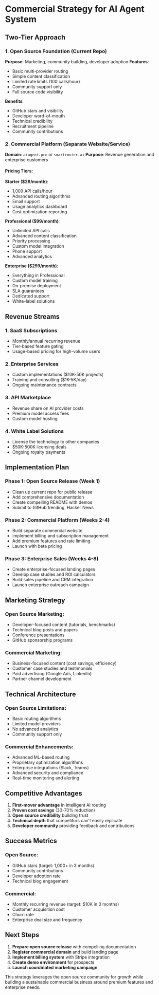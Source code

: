 # Commercial Strategy for AI Agent System

## Two-Tier Approach

### 1. Open Source Foundation (Current Repo)
**Purpose**: Marketing, community building, developer adoption
**Features**: 
- Basic multi-provider routing
- Simple content classification
- Limited rate limits (100 calls/hour)
- Community support only
- Full source code visibility

**Benefits**:
- GitHub stars and visibility
- Developer word-of-mouth
- Technical credibility
- Recruitment pipeline
- Community contributions

### 2. Commercial Platform (Separate Website/Service)
**Domain**: `aiagent.pro` or `smartrouter.ai`
**Purpose**: Revenue generation and enterprise customers

#### Pricing Tiers:

**Starter ($29/month)**:
- 1,000 API calls/hour
- Advanced routing algorithms
- Email support
- Usage analytics dashboard
- Cost optimization reporting

**Professional ($99/month)**:
- Unlimited API calls
- Advanced content classification
- Priority processing
- Custom model integration
- Phone support
- Advanced analytics

**Enterprise ($299/month)**:
- Everything in Professional
- Custom model training
- On-premise deployment
- SLA guarantees
- Dedicated support
- White-label solutions

## Revenue Streams

### 1. SaaS Subscriptions
- Monthly/annual recurring revenue
- Tier-based feature gating
- Usage-based pricing for high-volume users

### 2. Enterprise Services
- Custom implementations ($10K-50K projects)
- Training and consulting ($1K-5K/day)
- Ongoing maintenance contracts

### 3. API Marketplace
- Revenue share on AI provider costs
- Premium model access fees
- Custom model hosting

### 4. White Label Solutions
- License the technology to other companies
- $50K-500K licensing deals
- Ongoing royalty payments

## Implementation Plan

### Phase 1: Open Source Release (Week 1)
- Clean up current repo for public release
- Add comprehensive documentation
- Create compelling README with demos
- Submit to GitHub trending, Hacker News

### Phase 2: Commercial Platform (Weeks 2-4)
- Build separate commercial website
- Implement billing and subscription management
- Add premium features and rate limiting
- Launch with beta pricing

### Phase 3: Enterprise Sales (Weeks 4-8)
- Create enterprise-focused landing pages
- Develop case studies and ROI calculators
- Build sales pipeline and CRM integration
- Launch enterprise outreach campaign

## Marketing Strategy

### Open Source Marketing:
- Developer-focused content (tutorials, benchmarks)
- Technical blog posts and papers
- Conference presentations
- GitHub sponsorship programs

### Commercial Marketing:
- Business-focused content (cost savings, efficiency)
- Customer case studies and testimonials
- Paid advertising (Google Ads, LinkedIn)
- Partner channel development

## Technical Architecture

### Open Source Limitations:
- Basic routing algorithms
- Limited model providers
- No advanced analytics
- Community support only

### Commercial Enhancements:
- Advanced ML-based routing
- Proprietary optimization algorithms
- Enterprise integrations (Slack, Teams)
- Advanced security and compliance
- Real-time monitoring and alerting

## Competitive Advantages

1. **First-mover advantage** in intelligent AI routing
2. **Proven cost savings** (30-70% reduction)
3. **Open source credibility** building trust
4. **Technical depth** that competitors can't easily replicate
5. **Developer community** providing feedback and contributions

## Success Metrics

### Open Source:
- GitHub stars (target: 1,000+ in 3 months)
- Community contributions
- Developer adoption rate
- Technical blog engagement

### Commercial:
- Monthly recurring revenue (target: $10K in 3 months)
- Customer acquisition cost
- Churn rate
- Enterprise deal size and frequency

## Next Steps

1. **Prepare open source release** with compelling documentation
2. **Register commercial domain** and build landing page
3. **Implement billing system** with Stripe integration
4. **Create demo environment** for prospects
5. **Launch coordinated marketing campaign**

This strategy leverages the open source community for growth while building a sustainable commercial business around premium features and enterprise needs.